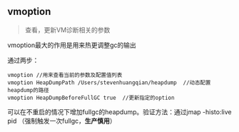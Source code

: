 ## vmoption

> 查看，更新VM诊断相关的参数

vmoption最大的作用是用来热更调整gc的输出

通过两步：

```
vmoption //用来查看当前的参数及配置值列表
vmoption HeapDumpPath /Users/stevenhuangqian/heapdump  //动态配置heapdump的路径
vmoption HeapDumpBeforeFullGC true  //更新指定的option
```

可以在不重启的情况下增加fullgc的heapdump。验证方法：通过jmap -histo:live pid （强制触发一次fullgc，**生产慎用**）

